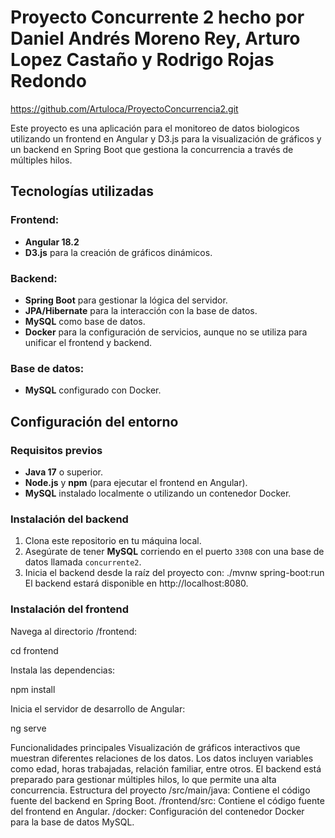 # Proyecto Concurrente 2 hecho por Daniel Andrés Moreno Rey, Arturo Lopez Castaño y Rodrigo Rojas Redondo
https://github.com/Artuloca/ProyectoConcurrencia2.git

Este proyecto es una aplicación para el monitoreo de datos biologicos utilizando un frontend en Angular y D3.js para la visualización de gráficos y un backend en Spring Boot que gestiona la concurrencia a través de múltiples hilos.

## Tecnologías utilizadas

### Frontend:
- **Angular 18.2**
- **D3.js** para la creación de gráficos dinámicos.

### Backend:
- **Spring Boot** para gestionar la lógica del servidor.
- **JPA/Hibernate** para la interacción con la base de datos.
- **MySQL** como base de datos.
- **Docker** para la configuración de servicios, aunque no se utiliza para unificar el frontend y backend.

### Base de datos:
- **MySQL** configurado con Docker.

## Configuración del entorno

### Requisitos previos
- **Java 17** o superior.
- **Node.js** y **npm** (para ejecutar el frontend en Angular).
- **MySQL** instalado localmente o utilizando un contenedor Docker.

### Instalación del backend

1. Clona este repositorio en tu máquina local.
2. Asegúrate de tener **MySQL** corriendo en el puerto `3308` con una base de datos llamada `concurrente2`.
3. Inicia el backend desde la raíz del proyecto con:
   ./mvnw spring-boot:run
El backend estará disponible en http://localhost:8080.

### Instalación del frontend

Navega al directorio /frontend:

cd frontend

Instala las dependencias:

npm install

Inicia el servidor de desarrollo de Angular:

ng serve


Funcionalidades principales
Visualización de gráficos interactivos que muestran diferentes relaciones de los datos.
Los datos incluyen variables como edad, horas trabajadas, relación familiar, entre otros.
El backend está preparado para gestionar múltiples hilos, lo que permite una alta concurrencia.
Estructura del proyecto
/src/main/java: Contiene el código fuente del backend en Spring Boot.
/frontend/src: Contiene el código fuente del frontend en Angular.
/docker: Configuración del contenedor Docker para la base de datos MySQL.
